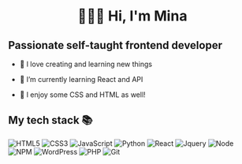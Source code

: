 <h1 align="center">👩🏻‍💻 Hi, I'm Mina </h1>
<h2 align="cetner"> Passionate self-taught frontend developer </h2>



- 🍃 I love creating and learning new things 

- 📖 I’m currently learning React and API

- 🌸 I enjoy some CSS and HTML as well!  

<h2> My tech stack 📚 </h2>

![HTML5](https://img.shields.io/badge/-HTML5-F05032?style=for-the-badge&logo=html5&logoColor=ffffff)
![CSS3](https://img.shields.io/badge/-CSS3-007ACC?style=for-the-badge&logo=css3)
![JavaScript](https://img.shields.io/badge/-JavaScript-%23F7DF1C?style=for-the-badge&logo=javascript&logoColor=000000&labelColor=%23F7DF1C&color=%23FFCE5A)
![Python](https://img.shields.io/badge/-Python-3776AB?style=for-the-badge&logo=python&logoColor=3776AB)
![React](https://img.shields.io/badge/-React-222222?style=for-the-badge&logo=react)
![Jquery](https://img.shields.io/badge/-Jquery-0769AD?style=for-the-badge&logo=jquery&logoColor=0769AD)
![Node](https://img.shields.io/badge/-Nodejs-43853d?style=for-the-badge&logo=Node.js&logoColor=white)
![NPM](https://img.shields.io/badge/-NPM-CB3837?style=for-the-badge&logo=npm&logoColor=CB3837)
![WordPress](https://img.shields.io/badge/-WordPress-21759B?style=for-the-badge&logo=wordpress&logoColor=21759B)
![PHP](https://img.shields.io/badge/-PHP-777BB4?style=for-the-badge&logo=php&logoColor=777BB4)
![Git](https://img.shields.io/badge/-Git-F05032?style=for-the-badge&logo=git&logoColor=ffffff)

<br/>
